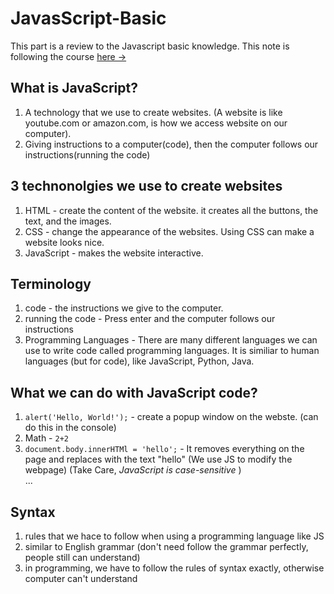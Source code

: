 # JavasScript-Basic
This part is a review to the Javascript basic knowledge. This note is following the course [here &rarr;](https://www.youtube.com/watch?v=SBmSRK3feww&list=PLEPye7A7EcQZrT3VSBb7jtxnxIfY3yyG6&index=3)

## What is JavaScript?
1. A technology that we use to create websites. (A website is like youtube.com or amazon.com, is how we access website on our computer). 
2. Giving instructions to a computer(code), then the computer follows our instructions(running the code)

## 3 technonolgies we use to create websites
1. HTML - create the content of the website. it creates all the buttons, the text, and the images.
2. CSS - change the appearance of the websites. Using CSS can make a website looks nice.
3. JavaScript - makes the website interactive.

## Terminology
1. code - the instructions we give to the computer.
2. running the code - Press enter and the computer follows our instructions
3. Programming Languages - There are many different languages we can use to write code called programming languages. It is similiar to human languages (but for code), like JavaScript, Python, Java. 

## What we can do with JavaScript code?
1. ```alert('Hello, World!');``` - create a popup window on the webste. (can do this in the console)
2. Math - ```2+2```
3. ```document.body.innerHTMl = 'hello';``` - It removes everything on the page and replaces with the text "hello" (We use JS to modify the webpage) (Take Care, *JavaScript is case-sensitive* )   
...

## Syntax
1. rules that we hace to follow when using a programming language like JS
2. similar to English grammar (don't need follow the grammar perfectly, people still can understand)
3. in programming, we have to follow the rules of syntax exactly, otherwise computer can't understand

 








